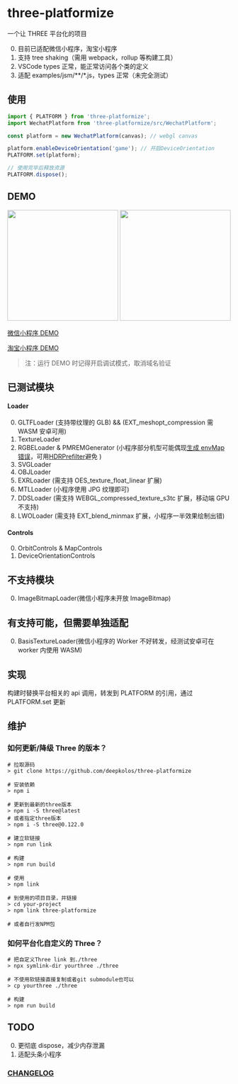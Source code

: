 # three-platformize

一个让 THREE 平台化的项目

0. 目前已适配微信小程序，淘宝小程序
1. 支持 tree shaking（需用 webpack，rollup 等构建工具）
2. VSCode types 正常，能正常访问各个类的定义
3. 适配 examples/jsm/\*\*/\*.js，types 正常（未完全测试）

## 使用

```js
import { PLATFORM } from 'three-platformize';
import WechatPlatform from 'three-platformize/src/WechatPlatform';

const platform = new WechatPlatform(canvas); // webgl canvas

platform.enableDeviceOrientation('game'); // 开启DeviceOrientation
PLATFORM.set(platform);

// 使用完毕后释放资源
PLATFORM.dispose();
```

## DEMO

<div>
  <img src="https://raw.githubusercontent.com/deepkolos/three-platformize-demo-wechat/master/demo.gif" width="250" alt="" style="display:inline-block;"/>
  <img src="https://raw.githubusercontent.com/deepkolos/three-platformize-demo-taobao/master/demo.gif" width="250" alt="" style="display:inline-block;"/>
</div>

[微信小程序 DEMO](https://github.com/deepkolos/three-platformize-demo-wechat)

[淘宝小程序 DEMO](https://github.com/deepkolos/three-platformize-demo-taobao)

> 注：运行 DEMO 时记得开启调试模式，取消域名验证

## 已测试模块

#### Loader

0. GLTFLoader (支持带纹理的 GLB) && (EXT_meshopt_compression 需 WASM 安卓可用)
1. TextureLoader
2. RGBELoader & PMREMGenerator (小程序部分机型可能偶现[生成 envMap 错误](https://juejin.cn/post/6922829073920032775)，可用[HDRPrefilter](https://github.com/deepkolos/hdr-prefilter-texture)避免 )
3. SVGLoader
4. OBJLoader
5. EXRLoader (需支持 OES_texture_float_linear 扩展)
6. MTLLoader (小程序使用 JPG 纹理即可)
7. DDSLoader (需支持 WEBGL_compressed_texture_s3tc 扩展，移动端 GPU 不支持)
8. LWOLoader (需支持 EXT_blend_minmax 扩展，小程序一半效果绘制出错)

#### Controls

0. OrbitControls & MapControls
1. DeviceOrientationControls

## 不支持模块

0. ImageBitmapLoader(微信小程序未开放 ImageBitmap)

## 有支持可能，但需要单独适配

0. BasisTextureLoader(微信小程序的 Worker 不好转发，经测试安卓可在 worker 内使用 WASM)

## 实现

构建时替换平台相关的 api 调用，转发到 PLATFORM 的引用，通过 PLATFORM.set 更新

## 维护

### 如何更新/降级 Three 的版本？

```shell
# 拉取源码
> git clone https://github.com/deepkolos/three-platformize

# 安装依赖
> npm i

# 更新到最新的three版本
> npm i -S three@latest
# 或者指定three版本
> npm i -S three@0.122.0

# 建立软链接
> npm run link

# 构建
> npm run build

# 使用
> npm link

# 到使用的项目目录，并链接
> cd your-project
> npm link three-platformize

# 或者自行发NPM包
```

### 如何平台化自定义的 Three？

```shell
# 把自定义Three link 到./three
> npx symlink-dir yourthree ./three

# 不使用软链接直接复制或者git submodule也可以
> cp yourthree ./three

# 构建
> npm run build
```

## TODO

0. 更彻底 dispose，减少内存泄漏
1. 适配头条小程序

### [CHANGELOG](https://github.com/deepkolos/three-platformize/blob/master/CHANGELOG.md)

